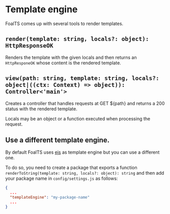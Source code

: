 # Template engine

FoalTS comes up with several tools to render templates.

## `render(template: string, locals?: object): HttpResponseOK`

Renders the template with the given locals and then returns an `HttpResponeOK` whose content is the rendered template.

## `view(path: string, template: string, locals?: object|((ctx: Context) => object)): Controller<'main'>`

Creates a controller that handles requests at GET ${path} and returns a 200 status with the rendered template.

Locals may be an object or a function executed when processing the request.

## Use a different template engine.

By default FoalTS uses [ejs](http://ejs.co/) as template engine but you can use a different one.

To do so, you need to create a package that exports a function `renderToString(template: string, locals?: object): string` and then add your package name in `config/settings.js` as follows:

```json
{
  ...
  "templateEngine": "my-package-name"
  ...
}
```